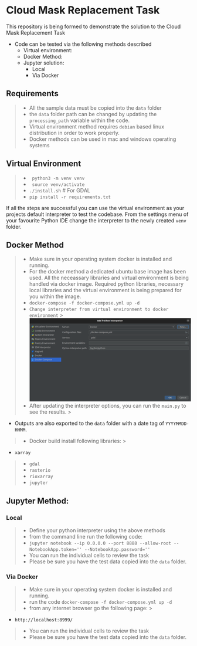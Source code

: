 # Cloud Mask Replacement Task

This repository is being formed to demonstrate the solution to the Cloud Mask Replacement Task

- Code can be tested via the following methods described
    - Virtual environment:
    - Docker Method:
    - Jupyter solution:
        - Local
        - Via Docker

## Requirements

> - All the sample data must be copied into the ```data``` folder
> - the ```data``` folder path can be changed by updating the ```processing_path``` variable within the code.
> - Virtual environment method requires ```debian``` based linux distribution in order to work properly.
> - Docker methods can be used in mac and windows operating systems

## Virtual Environment

> - ``` python3 -m venv venv```
> - ``` source venv/activate```
> - ``` ./install.sh ``` # For GDAL
> - ``` pip install -r requirements.txt ```

If all the steps are successful you can use the virtual environment as your projects default interpreter to test the
codebase.
From the settings menu of your favourite Python IDE change the interpreter to the newly created ```venv``` folder.

## Docker Method

> - Make sure in your operating system docker is installed and running.
> - For the docker method a dedicated ubuntu base image has been used. All the neceassary libraries and virtual
    environment is being handled via docker image. Required python libraries, necessary local libraries and the virtual
    environment is being prepared for you within the image.
> - ```docker-compose -f docker-compose.yml up -d ```
> - ```Change interpreter from virtual environment to docker environment```
    > ![alt text](https://github.com/KenanBolat/cloud_mask_replacement/blob/main/media/docker_compose_interpreter.png)
> - After updating the interpreter options, you can run the ```main.py``` to see the results.
    >
- Outputs are also exported to the ```data``` folder with a date tag of ```YYYYMMDD-HHMM```.
> - Docker build install following libraries:
    >
- ```xarray```
>   - ```gdal```
>   - ```rasterio```
>   - ```rioxarray```
>   - ```jupyter```

## Jupyter Method:

### Local

> - Define your python interpreter using the above methods
> - from the command line run the following code:
> - ```jupyter notebook --ip 0.0.0.0 --port 8888 --allow-root --NotebookApp.token='' --NotebookApp.password=''```
> - You can run the individual cells to review the task
> - Please be sure you have the test data copied into the ```data``` folder.

### Via Docker

> - Make sure in your operating system docker is installed and running.
> - run the code ```docker-compose -f docker-compose.yml up -d ```
> - from any internet browser go the following page:
    >
- ```http://localhost:8999/```
> - You can run the individual cells to review the task
> - Please be sure you have the test data copied into the ```data``` folder. 


